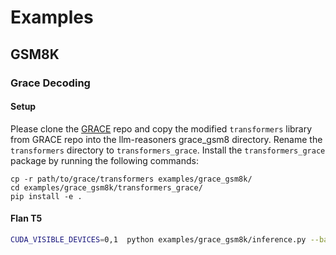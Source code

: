 # Examples

## GSM8K
### Grace Decoding

#### Setup
Please clone the [GRACE](https://github.com/mukhal/grace.git) repo and copy the modified `transformers` library from GRACE repo into the llm-reasoners grace_gsm8 directory. Rename the `transformers` directory to `transformers_grace`. Install the `transformers_grace` package by running the following commands:
  ```
  cp -r path/to/grace/transformers examples/grace_gsm8k/
  cd examples/grace_gsm8k/transformers_grace/
  pip install -e .
  ```
#### Flan T5
  ```bash
  CUDA_VISIBLE_DEVICES=0,1  python examples/grace_gsm8k/inference.py --base_lm mkhalifa/flan-t5-large-gsm8k
  ```